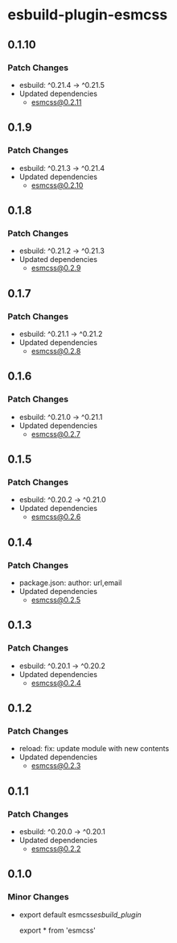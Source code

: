 # esbuild-plugin-esmcss

## 0.1.10

### Patch Changes

- esbuild: ^0.21.4 -> ^0.21.5
- Updated dependencies
  - esmcss@0.2.11

## 0.1.9

### Patch Changes

- esbuild: ^0.21.3 -> ^0.21.4
- Updated dependencies
  - esmcss@0.2.10

## 0.1.8

### Patch Changes

- esbuild: ^0.21.2 -> ^0.21.3
- Updated dependencies
  - esmcss@0.2.9

## 0.1.7

### Patch Changes

- esbuild: ^0.21.1 -> ^0.21.2
- Updated dependencies
  - esmcss@0.2.8

## 0.1.6

### Patch Changes

- esbuild: ^0.21.0 -> ^0.21.1
- Updated dependencies
  - esmcss@0.2.7

## 0.1.5

### Patch Changes

- esbuild: ^0.20.2 -> ^0.21.0
- Updated dependencies
  - esmcss@0.2.6

## 0.1.4

### Patch Changes

- package.json: author: url,email
- Updated dependencies
  - esmcss@0.2.5

## 0.1.3

### Patch Changes

- esbuild: ^0.20.1 -> ^0.20.2
- Updated dependencies
  - esmcss@0.2.4

## 0.1.2

### Patch Changes

- reload: fix: update module with new contents
- Updated dependencies
  - esmcss@0.2.3

## 0.1.1

### Patch Changes

- esbuild: ^0.20.0 -> ^0.20.1
- Updated dependencies
  - esmcss@0.2.2

## 0.1.0

### Minor Changes

- export default esmcss*esbuild_plugin*

  export \* from 'esmcss'
